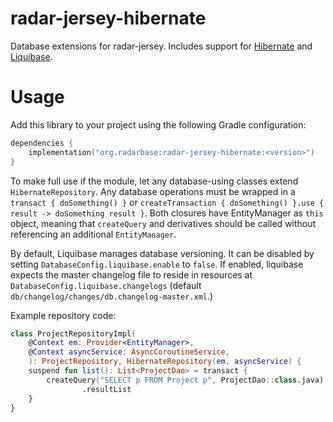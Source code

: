 # radar-jersey-hibernate

Database extensions for radar-jersey. Includes support for [Hibernate](https://hibernate.org) and [Liquibase](https://www.liquibase.org).

# Usage

Add this library to your project using the following Gradle configuration:
```kotlin
dependencies {
    implementation("org.radarbase:radar-jersey-hibernate:<version>")
}
```

To make full use if the module, let any database-using classes extend `HibernateRepository`. Any database operations must be wrapped in a `transact { doSomething() }` or `createTransaction { doSomething() }.use { result -> doSomething result }`. Both closures have EntityManager as `this` object, meaning that `createQuery` and derivatives should be called without referencing an additional `EntityManager`.

By default, Liquibase manages database versioning. It can be disabled by setting `DatabaseConfig.liquibase.enable` to `false`. If enabled, liquibase expects the master changelog file to reside in resources at `DatabaseConfig.liquibase.changelogs` (default `db/changelog/changes/db.changelog-master.xml`.)

Example repository code:

```kotlin
class ProjectRepositoryImpl(
    @Context em: Provider<EntityManager>,
    @Context asyncService: AsyncCoroutineService,
    ): ProjectRepository, HibernateRepository(em, asyncService) {
    suspend fun list(): List<ProjectDao> = transact {
        createQuery("SELECT p FROM Project p", ProjectDao::class.java)
                .resultList
    }
}
```
